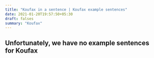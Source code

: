 ```yaml
---
title: "Koufax in a sentence | Koufax example sentences"
date: 2021-01-20T19:57:50+05:30
draft: falses
summary: "Koufax"
---
```

## Unfortunately, we have no example sentences for Koufax                 
